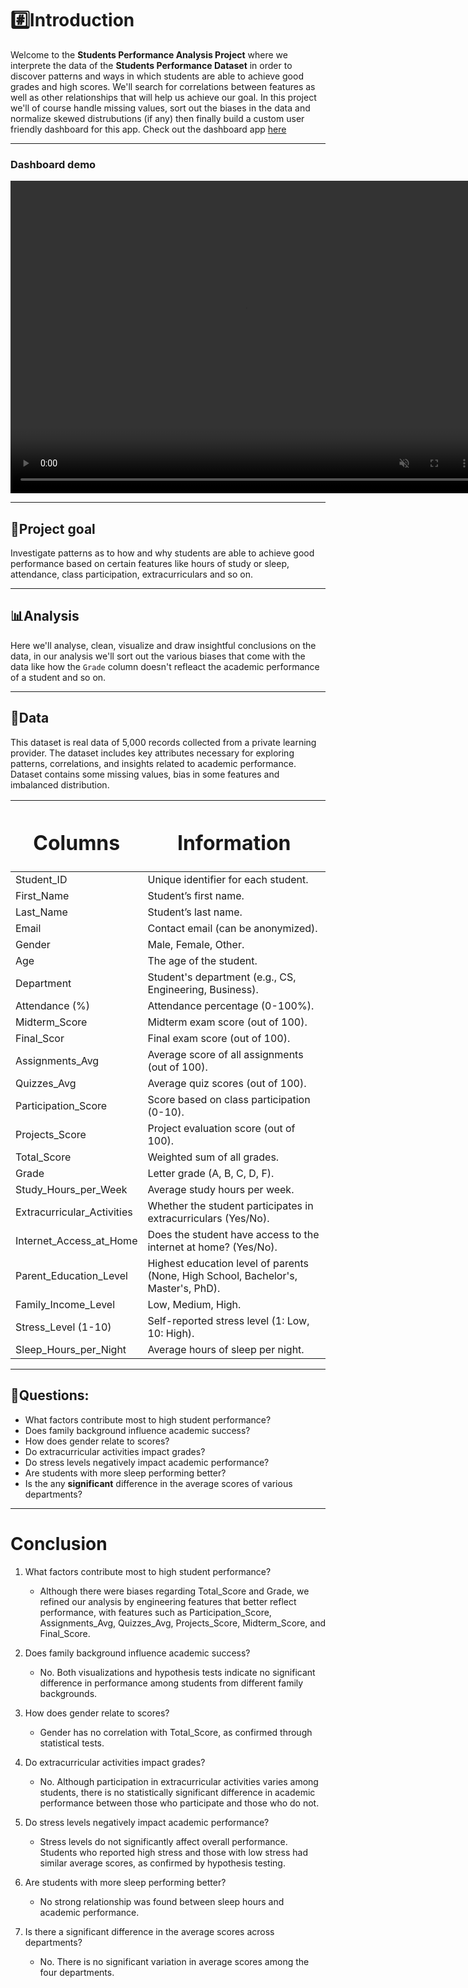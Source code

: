 # #️⃣Introduction
Welcome to the **Students Performance Analysis Project** where we interprete the data of the **Students Performance Dataset** in order to discover patterns and ways in which students are able to achieve good grades and high scores. We'll search for correlations between features as well as other relationships that will help us achieve our goal. In this project we'll of course handle missing values, sort out the biases in the data and normalize skewed distrubutions (if any) then finally build a custom user friendly dashboard for this app. Check out the dashboard app [here](https://students-performance-dashboard.streamlit.app/)

---
### Dashboard demo

<video src="demo.mp4" width="750px" height="500px" autoplay loop muted ></video>



-------------------------
## 🎯Project goal
Investigate patterns as to how and why students are able to achieve good performance based on certain features like hours of study or sleep, attendance, class participation, extracurriculars and so on.

-------------------------
## 📊Analysis
Here we'll analyse, clean, visualize and draw insightful conclusions on the data, in our analysis we'll sort out the various biases that come with the data like how the `Grade` column doesn't refleact the academic performance of a student and so on.

-------------------------
## 💾Data
This dataset is real data of 5,000 records collected from a private learning provider.
The dataset includes key attributes necessary for exploring patterns, correlations, and insights related to academic performance. Dataset contains some missing values, bias in some features and imbalanced distribution.


| <h1>Columns</h1>              |   <h1>Information</h1>                 |
| -----------                   | -----------------                      |
| Student_ID                    |     Unique identifier for each student.|
| First_Name                    |     Student’s first name.              
| Last_Name                     |     Student’s last name.
| Email                         |     Contact email (can be anonymized).
| Gender                        |     Male, Female, Other.
| Age                           |     The age of the student.
| Department                    |     Student's department (e.g., CS, Engineering, Business).
| Attendance (%)                |     Attendance percentage (0-100%).
| Midterm_Score                 |     Midterm exam score (out of 100).
| Final_Scor                    |     Final exam score (out of 100).
| Assignments_Avg               |     Average score of all assignments (out of 100).
| Quizzes_Avg                   |     Average quiz scores (out of 100).
| Participation_Score           |     Score based on class participation (0-10).
| Projects_Score                |     Project evaluation score (out of 100).
| Total_Score                   |     Weighted sum of all grades.
| Grade                         |     Letter grade (A, B, C, D, F).
| Study_Hours_per_Week          |     Average study hours per week.
| Extracurricular_Activities    |     Whether the student participates in extracurriculars (Yes/No).
| Internet_Access_at_Home       |     Does the student have access to the internet at home? (Yes/No).
| Parent_Education_Level        |     Highest education level of parents (None, High School, Bachelor's, Master's, PhD).
| Family_Income_Level           |     Low, Medium, High.
| Stress_Level (1-10)           |     Self-reported stress level (1: Low, 10: High).
| Sleep_Hours_per_Night         |     Average hours of sleep per night.



-------------------------------------
## 🤔Questions:
- What factors contribute most to high student performance?
- Does family background influence academic success?
- How does gender relate to scores?
- Do extracurricular activities impact grades?
- Do stress levels negatively impact academic performance?
- Are students with more sleep performing better?
- Is the any **significant** difference in the average scores of various departments?

----
# Conclusion
1. What factors contribute most to high student performance?
    - Although there were biases regarding Total_Score and Grade, we refined our analysis by engineering features that better reflect performance, with features such as Participation_Score, Assignments_Avg, Quizzes_Avg, Projects_Score, Midterm_Score, and Final_Score.

2. Does family background influence academic success?
    - No. Both visualizations and hypothesis tests indicate no significant difference in performance among students from different family backgrounds.

3. How does gender relate to scores?
    - Gender has no correlation with Total_Score, as confirmed through statistical tests.

4. Do extracurricular activities impact grades?
    - No. Although participation in extracurricular activities varies among students, there is no statistically significant difference in academic performance between those who participate and those who do not.

5. Do stress levels negatively impact academic performance?
    - Stress levels do not significantly affect overall performance. Students who reported high stress and those with low stress had similar average scores, as confirmed by hypothesis testing.

6. Are students with more sleep performing better?
    - No strong relationship was found between sleep hours and academic performance.

7. Is there a significant difference in the average scores across departments?
    - No. There is no significant variation in average scores among the four departments.